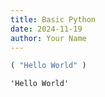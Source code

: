 ```yaml
---
title: Basic Python
date: 2024-11-19
author: Your Name
---
```


```python
( "Hello World" )
```




    'Hello World'




```python

```
